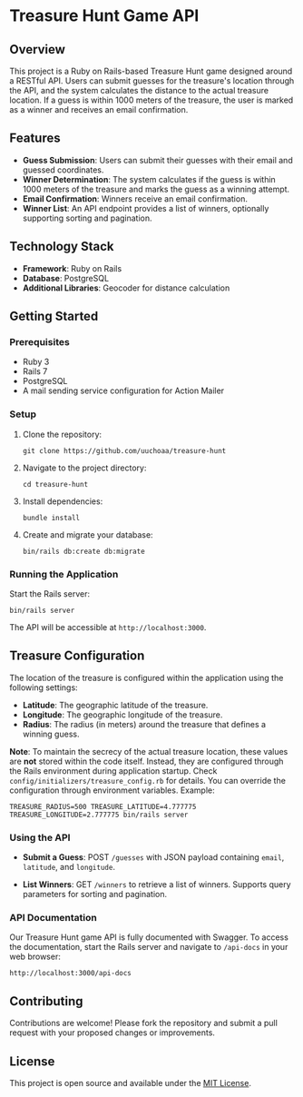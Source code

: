 # Treasure Hunt Game API

## Overview

This project is a Ruby on Rails-based Treasure Hunt game designed around a RESTful API. Users can submit guesses for the treasure's location through the API, and the system calculates the distance to the actual treasure location. If a guess is within 1000 meters of the treasure, the user is marked as a winner and receives an email confirmation.

## Features

- **Guess Submission**: Users can submit their guesses with their email and guessed coordinates.
- **Winner Determination**: The system calculates if the guess is within 1000 meters of the treasure and marks the guess as a winning attempt.
- **Email Confirmation**: Winners receive an email confirmation.
- **Winner List**: An API endpoint provides a list of winners, optionally supporting sorting and pagination.

## Technology Stack

- **Framework**: Ruby on Rails
- **Database**: PostgreSQL
- **Additional Libraries**: Geocoder for distance calculation

## Getting Started

### Prerequisites

- Ruby 3
- Rails 7
- PostgreSQL
- A mail sending service configuration for Action Mailer

### Setup

1. Clone the repository:
   ```
   git clone https://github.com/uuchoaa/treasure-hunt
   ```
2. Navigate to the project directory:
   ```
   cd treasure-hunt
   ```
3. Install dependencies:
   ```
   bundle install
   ```
4. Create and migrate your database:
   ```
   bin/rails db:create db:migrate
   ```

### Running the Application

Start the Rails server:
```
bin/rails server
```

The API will be accessible at `http://localhost:3000`.

## Treasure Configuration

The location of the treasure is configured within the application using the following settings:

- **Latitude**: The geographic latitude of the treasure.
- **Longitude**: The geographic longitude of the treasure.
- **Radius**: The radius (in meters) around the treasure that defines a winning guess.

**Note**: To maintain the secrecy of the actual treasure location, these values are **not** stored within the code itself. Instead, they are configured through the Rails environment during application startup. Check `config/initializers/treasure_config.rb` for details. You can override the configuration through environment variables. Example:

```
TREASURE_RADIUS=500 TREASURE_LATITUDE=4.777775 TREASURE_LONGITUDE=2.777775 bin/rails server
```


### Using the API

- **Submit a Guess**:
  POST `/guesses` with JSON payload containing `email`, `latitude`, and `longitude`.

- **List Winners**:
  GET `/winners` to retrieve a list of winners. Supports query parameters for sorting and pagination.

### API Documentation

Our Treasure Hunt game API is fully documented with Swagger. To access the documentation, start the Rails server and navigate to `/api-docs` in your web browser:

```
http://localhost:3000/api-docs
```


## Contributing

Contributions are welcome! Please fork the repository and submit a pull request with your proposed changes or improvements.

## License

This project is open source and available under the [MIT License](LICENSE.md).
